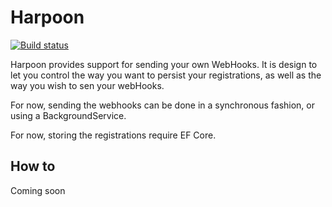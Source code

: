 # Harpoon


[![Build status](https://ci.appveyor.com/api/projects/status/tb4kv08i2g0y0d03/branch/master?svg=true)](https://ci.appveyor.com/project/Poltuu/harpoon/branch/master)


Harpoon provides support for sending your own WebHooks. It is design to let you control the way you want to persist your registrations, as well as the way you wish to sen your webHooks.

For now, sending the webhooks can be done in a synchronous fashion, or using a BackgroundService.

For now, storing the registrations require EF Core.

## How to

Coming soon

